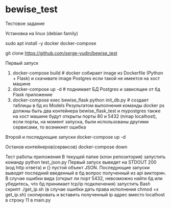 # bewise_test
Тестовое задание

Установка на linux (debian family)

sudo apt install -y docker docker-compose

git clone https://github.com/serge-yudin/bewise_test

Первый запуск
1. docker-compose build  # docker собирает image из Dockerfile (Python + Flask) и скачивате image Postgres если такой не имеется на хост машине
2. docker-compose up -d  # поднимает БД Postgres и зависящее от бд Flask приложение
3. docker-compose exec bewise_flask python init_db.py  # создает таблицы в бд из Models
Результатом выполнения команды docker ps должны быть два контейнера bewise_flask_test и mypostgres
также на хост машине будут открыты порты 80 и 5432 (nmap localhost), если порты, на момент запуска, были использованы другими сервисами, то возникнет ошибка

Второй и последующие запуски 
docker-compose up -d

Останов контейнеров(сервисов)
docker-compose down

Тест работы приложения
В текущей папке (клон репозитория) запустить команду 
python test_json.py
Первый запуск выведет на STDOUT 200 (код http ответа) и {} пустой объект JSON. Последующие запуски выводят последний введенный в бд вопрос полученный из api викторин.
В случае ошибки вида (открыт ли порт 5432, невозможно найти бд или убедитесь, что бд принимает tcp/ip подключения) запустить Bash скрипт ./get_ip.sh (в случае ошибки дать права исполнения chmod +x get_ip.sh) скопировать и вставить полученный ip адрес вместо localhost в строку 11 в main.py



